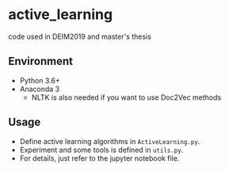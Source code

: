 # active_learning
code used in DEIM2019 and master's thesis

## Environment

* Python 3.6+
* Anaconda 3
  * NLTK is also needed if you want to use Doc2Vec methods

## Usage

* Define active learning algorithms in `ActiveLearning.py`.
* Experiment and some tools is defined in `utils.py`.
* For details, just refer to the jupyter notebook file.
